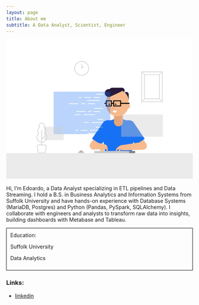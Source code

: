 ```yaml
---
layout: page
title: About me
subtitle: A Data Analyst, Scientist, Engineer
---
```


![Crepe](/assets/img/3.gif)

Hi, I’m Edoardo, a Data Analyst specializing in ETL pipelines and Data Streaming. I hold a B.S. in Business Analytics and Information Systems from Suffolk University and have hands-on experience with Database Systems (MariaDB, Postgres) and Python (Pandas, PySpark, SQLAlchemy). I collaborate with engineers and analysts to transform raw data into insights, building dashboards with Metabase and Tableau.

<div style="border: 1px solid black; padding: 10px">
Education: 
<p>Suffolk University</p>
<p>Data Analytics</p>
</div>

### Links:

- [linkedin](https://en.wikipedia.org/wiki/The_Princess_Bride_%28film%29)
